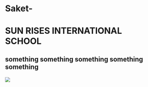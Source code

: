 # Saket-
<html>
<head> 
  <title> Sitaram </title>
</head>
<body>
  <style>body{background-colur◼️</style>
<h1 style="colour💙;">
  SUN RISES INTERNATIONAL SCHOOL </h1>
  <h2 Important points /h2>
    <p> something something something something something </p>
    <img src= "https://s.media-mazon.com/images/1/411-Asie">
</body>
</html>
